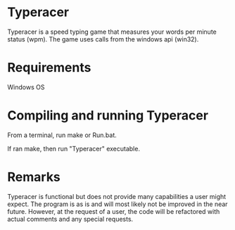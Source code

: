 # Typeracer
Typeracer is a speed typing game that measures your words per minute status (wpm). The game uses calls from the windows api (win32).

# Requirements
Windows OS

# Compiling and running Typeracer
From a terminal, run make or Run.bat.

If ran make, then run "Typeracer" executable.

# Remarks
Typeracer is functional but does not provide many capabilities a user might expect. The program is as is and will most likely not be improved in the near future. However, at the request of a user, the code will be refactored with actual comments and any special requests. 